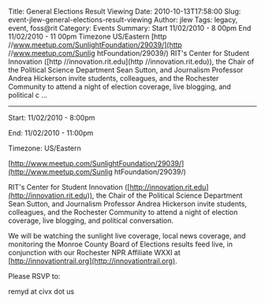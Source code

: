 Title: General Elections Result Viewing
Date: 2010-10-13T17:58:00
Slug: event-jlew-general-elections-result-viewing
Author: jlew
Tags: legacy, event, foss@rit
Category: Events
Summary: Start  11/02/2010 - 8 00pm  End  11/02/2010 - 11 00pm  Timezone  US/Eastern  [http //www.meetup.com/SunlightFoundation/29039/](http //www.meetup.com/Sunlig htFoundation/29039/)  RIT's Center for Student Innovation ([http //innovation.rit.edu](http //innovation.rit.edu)), the Chair of the Political Science Department Sean Sutton, and Journalism Professor Andrea Hickerson invite students, colleagues, and the Rochester Community to attend a night of election coverage, live blogging, and political c ... 

---
Start: 11/02/2010 - 8:00pm

End: 11/02/2010 - 11:00pm

Timezone: US/Eastern

[http://www.meetup.com/SunlightFoundation/29039/](http://www.meetup.com/Sunlig
htFoundation/29039/)

RIT's Center for Student Innovation
([http://innovation.rit.edu](http://innovation.rit.edu)), the Chair of the
Political Science Department Sean Sutton, and Journalism Professor Andrea
Hickerson invite students, colleagues, and the Rochester Community to attend a
night of election coverage, live blogging, and political conversation.

We will be watching the sunlight live coverage, local news coverage, and
monitoring the Monroe County Board of Elections results feed live, in
conjunction with our Rochester NPR Affiliate WXXI at
[http://innovationtrail.org](http://innovationtrail.org).

Please RSVP to:

remyd at civx dot us

